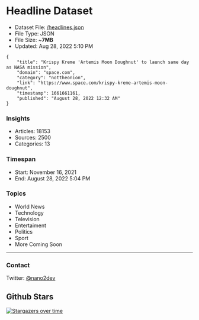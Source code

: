 # Headline Dataset

- Dataset File: [/headlines.json](https://raw.githubusercontent.com/fwd/news/master/headlines.json) 
- File Type: JSON
- File Size: ~**7MB**
- Updated: Aug 28, 2022 5:10 PM

```
{
    "title": "Krispy Kreme 'Artemis Moon Doughnut' to launch same day as NASA mission",
    "domain": "space.com",
    "category": "nottheonion",
    "link": "https://www.space.com/krispy-kreme-artemis-moon-doughnut",
    "timestamp": 1661661161,
    "published": "August 28, 2022 12:32 AM"
}
```

### Insights

- Articles: 18153
- Sources: 2500
- Categories: 13

### Timespan

- Start: November 16, 2021
- End: August 28, 2022 5:04 PM

### Topics

- World News
- Technology
- Television
- Entertaiment
- Politics
- Sport
- More Coming Soon

---

### Contact 

Twitter: [@nano2dev](https://twitter.com/nano2dev)

## Github Stars

[![Stargazers over time](https://starchart.cc/fwd/news.svg)](https://starchart.cc/fwd/news)
	